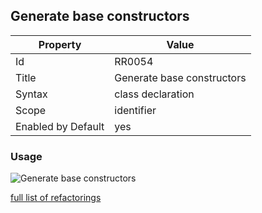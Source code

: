 ## Generate base constructors

Property | Value
--- | --- 
Id | RR0054
Title | Generate base constructors
Syntax | class declaration
Scope | identifier
Enabled by Default | yes

### Usage

![Generate base constructors](../../images/refactorings/GenerateBaseConstructors.png)

[full list of refactorings](Refactorings.md)
